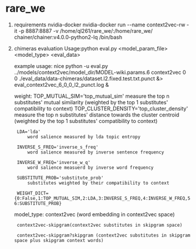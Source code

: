# rare_we

1. requirements
    nvidia-docker
    nvidia-docker run  --name context2vec-rw -it -p 8887:8887 -v /home/ql261/rare_we/:/home/rare_we/ chainer/chainer:v4.0.0-python2-lq /bin/bash

2. chimeras evaluation
    Usage:python eval.py <model_param_file> <model_type> <weight> <eval_data> <w2salience>

    example usage: 	nice python -u eval.py ../models/context2vec/model_dir/MODEL-wiki.params.6 context2vec 0 0 ./eval_data/data-chimeras/dataset.l2.fixed.test.txt.punct &> eval_context2vec_6_0_0_l2_punct.log &

    weight:
        TOP_MUTUAL_SIM='top_mutual_sim'
            measure the top n substitutes' mutual similarity (weighted by the top 1 substitutes' compatibility to context)
        TOP_CLUSTER_DENSITY='top_cluster_density'
            measure the top n substitutes' distance towards the cluster centroid (weighted by the top 1 substitutes' compatibility to context)

        LDA='lda'
            word salience measured by lda topic entropy 

        INVERSE_S_FREQ='inverse_s_freq'
            word salience measured by inverse sentence frequency

        INVERSE_W_FREQ='inverse_w_q'
            word salience measuerd by inverse word frequency

        SUBSTITUTE_PROB='substitute_prob'
            substitutes weighted by their compatibility to context

        WEIGHT_DICT={0:False,1:TOP_MUTUAL_SIM,2:LDA,3:INVERSE_S_FREQ,4:INVERSE_W_FREQ,5:TOP_CLUSTER_DENSITY, 6:SUBSTITUTE_PROB}


    model_type:
        context2vec (word embedding in context2vec space)
        
        context2vec-skipgram(context2vec substitutes in skipgram space)
        
        context2vec-skipgram?skipgram (context2vec substitutes in skipgram space plus skipgram context words)
